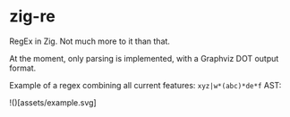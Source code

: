 # zig-re
RegEx in Zig. Not much more to it than that.

At the moment, only parsing is implemented, with a Graphviz DOT output format.

Example of a regex combining all current features: `xyz|w*(abc)*de*f`
AST:

!()[assets/example.svg]
